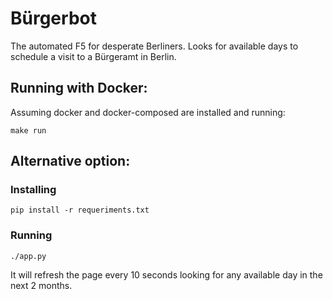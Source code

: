 # Bürgerbot

The automated F5 for desperate Berliners. Looks for available days to schedule a visit to a Bürgeramt in Berlin.

## Running with Docker:
Assuming docker and docker-composed are installed and running:
```
make run
```

## Alternative option:
### Installing
```
pip install -r requeriments.txt
```

### Running

```
./app.py
```

It will refresh the page every 10 seconds looking for any available day in the next 2 months.
